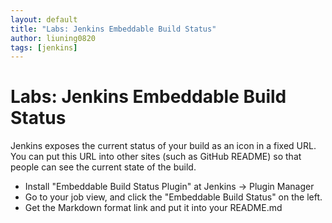 ```yaml
---
layout: default
title: "Labs: Jenkins Embeddable Build Status"
author: liuning0820
tags: [jenkins]
---
```


# Labs: Jenkins Embeddable Build Status

Jenkins exposes the current status of your build as an icon in a fixed URL. You can put this URL into other sites (such as GitHub README) so that people can see the current state of the build.

- Install "Embeddable Build Status Plugin" at Jenkins -> Plugin Manager
- Go to your job view, and click the "Embeddable Build Status" on the left.
- Get the Markdown format link and put it into your README.md
